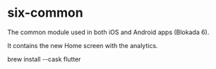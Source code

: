 # six-common

The common module used in both iOS and Android apps (Blokada 6).

It contains the new Home screen with the analytics.

brew install --cask flutter

